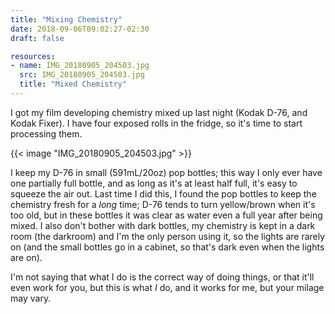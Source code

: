 ```yaml
---
title: "Mixing Chemistry"
date: 2018-09-06T09:02:27-02:30
draft: false

resources:
- name: IMG_20180905_204503.jpg
  src: IMG_20180905_204503.jpg
  title: "Mixed Chemistry"
---
```


I got my film developing chemistry mixed up last night (Kodak D-76, and Kodak Fixer). I have four exposed rolls in the fridge, so it's time to start processing them.

<!--more-->

{{< image "IMG_20180905_204503.jpg" >}}

I keep my D-76 in small (591mL/20oz) pop bottles; this way I only ever have one partially full bottle, and as long as it's at least half full, it's easy to squeeze the air out. Last time I did this, I found the pop bottles to keep the chemistry fresh for a *long* time; D-76 tends to turn yellow/brown when it's too old, but in these bottles it was clear as water even a full year after being mixed. I also don't bother with dark bottles, my chemistry is kept in a dark room (the darkroom) and I'm the only person using it, so the lights are rarely on (and the small bottles go in a cabinet, so that's dark even when the lights are on).

I'm not saying that what I do is the correct way of doing things, or that it'll even work for you, but this is what *I* do, and it works for me, but your milage may vary.
